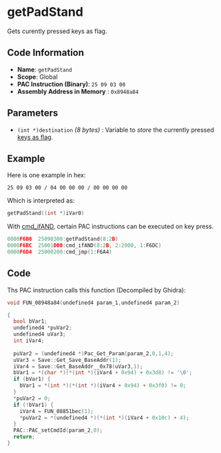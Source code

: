 # getPadStand

Gets curently pressed keys as flag.

## Code Information

- **Name**: `getPadStand`
- **Scope**: Global
- **PAC Instruction (Binary)**: `25 09 03 00`
- **Assembly Address in Memory** : `0x8948a84`

## Parameters

- `(int *)destination` *(8 bytes)* : Variable to *store* the currently pressed [keys as flag](./guide/reference-table.md#input-id-flags).

## Example

Here is one example in hex:

```25 09 03 00 / 04 00 00 00 / 00 00 00 00```

Which is interpreted as:

```c
getPadStand((int *)iVar0)
```

With [cmd_ifAND](./cmd_ifand.md), certain PAC instructions can be executed on key press.

```c
0000F6B0  25090300:getPadStand(8:2B)
0000F6BC  25001D00:cmd_ifAND(8:2B, 2:2000, 1:F6DC)
0000F6D4  25000200:cmd_jmp(1:F6A4)
```

## Code

Ths PAC instruction calls this function (Decompiled by Ghidra):

```c
void FUN_08948a84(undefined4 param_1,undefined4 param_2)

{
  bool bVar1;
  undefined4 *puVar2;
  undefined4 uVar3;
  int iVar4;
  
  puVar2 = (undefined4 *)Pac_Get_Param(param_2,0,1,4);
  uVar3 = Save::Get_Save_BaseAddr(1);
  iVar4 = Save::Get_BaseAddr__0x78(uVar3,1);
  bVar1 = *(char *)(*(int *)(iVar4 + 0x94) + 0x3d8) != '\0';
  if (bVar1) {
    bVar1 = *(int *)(*(int *)(iVar4 + 0x94) + 0x3f0) != 0;
  }
  *puVar2 = 0;
  if (!bVar1) {
    iVar4 = FUN_08851bec(1);
    *puVar2 = *(undefined4 *)(*(int *)(iVar4 + 0x10c) + 4);
  }
  PAC::PAC_setCmdId(param_2,0);
  return;
}
```

